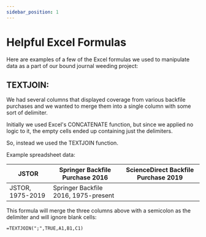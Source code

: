 ```yaml
---
sidebar_position: 1
---
```


# Helpful Excel Formulas

Here are examples of a few of the Excel formulas we used to manipulate data as a part of our bound journal weeding project:

## TEXTJOIN:

We had several columns that displayed coverage from various backfile purchases and we wanted to merge them into a single column with some sort of delimiter. 

Initially we used Excel's CONCATENATE function, but since we applied no logic to it, the empty cells ended up containing just the delimiters. 

So, instead we used the TEXTJOIN function.

Example spreadsheet data:

|JSTOR|Springer Backfile Purchase 2016|ScienceDirect Backfile Purchase 2019|
|-----------|----------|-----------|
|JSTOR, 1975-2019|Springer Backfile 2016, 1975-present||

This formula will merge the three columns above with a semicolon as the delimiter and will ignore blank cells:

```=TEXTJOIN(";",TRUE,A1,B1,C1)```
